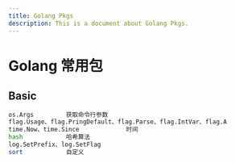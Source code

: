 ```yaml
---
title: Golang Pkgs
description: This is a document about Golang Pkgs.
---
```


# Golang 常用包

## Basic

```bash
os.Args			获取命令行参数
flag.Usage、flag.PringDefault、flag.Parse、flag.IntVar、flag.A			传递命令行指定参数
time.Now、time.Since				时间
hash			哈希算法
log.SetPrefix、log.SetFlag
sort			自定义
```

